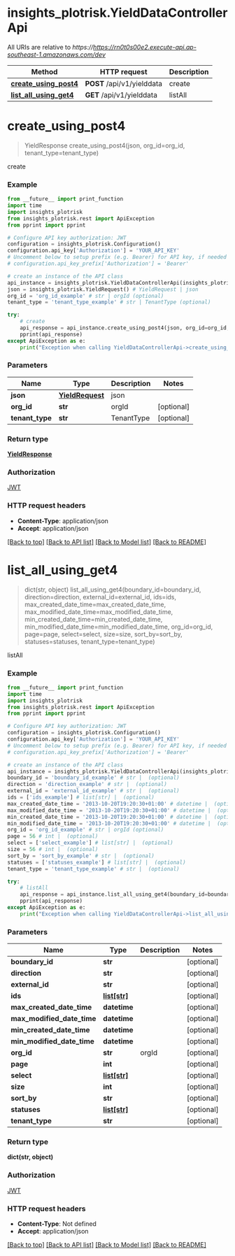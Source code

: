 # insights_plotrisk.YieldDataControllerApi

All URIs are relative to *https://https://rn0t0s00e2.execute-api.ap-southeast-1.amazonaws.com/dev*

Method | HTTP request | Description
------------- | ------------- | -------------
[**create_using_post4**](YieldDataControllerApi.md#create_using_post4) | **POST** /api/v1/yielddata | create
[**list_all_using_get4**](YieldDataControllerApi.md#list_all_using_get4) | **GET** /api/v1/yielddata | listAll


# **create_using_post4**
> YieldResponse create_using_post4(json, org_id=org_id, tenant_type=tenant_type)

create

### Example
```python
from __future__ import print_function
import time
import insights_plotrisk
from insights_plotrisk.rest import ApiException
from pprint import pprint

# Configure API key authorization: JWT
configuration = insights_plotrisk.Configuration()
configuration.api_key['Authorization'] = 'YOUR_API_KEY'
# Uncomment below to setup prefix (e.g. Bearer) for API key, if needed
# configuration.api_key_prefix['Authorization'] = 'Bearer'

# create an instance of the API class
api_instance = insights_plotrisk.YieldDataControllerApi(insights_plotrisk.ApiClient(configuration))
json = insights_plotrisk.YieldRequest() # YieldRequest | json
org_id = 'org_id_example' # str | orgId (optional)
tenant_type = 'tenant_type_example' # str | TenantType (optional)

try:
    # create
    api_response = api_instance.create_using_post4(json, org_id=org_id, tenant_type=tenant_type)
    pprint(api_response)
except ApiException as e:
    print("Exception when calling YieldDataControllerApi->create_using_post4: %s\n" % e)
```

### Parameters

Name | Type | Description  | Notes
------------- | ------------- | ------------- | -------------
 **json** | [**YieldRequest**](YieldRequest.md)| json | 
 **org_id** | **str**| orgId | [optional] 
 **tenant_type** | **str**| TenantType | [optional] 

### Return type

[**YieldResponse**](YieldResponse.md)

### Authorization

[JWT](../README.md#JWT)

### HTTP request headers

 - **Content-Type**: application/json
 - **Accept**: application/json

[[Back to top]](#) [[Back to API list]](../README.md#documentation-for-api-endpoints) [[Back to Model list]](../README.md#documentation-for-models) [[Back to README]](../README.md)

# **list_all_using_get4**
> dict(str, object) list_all_using_get4(boundary_id=boundary_id, direction=direction, external_id=external_id, ids=ids, max_created_date_time=max_created_date_time, max_modified_date_time=max_modified_date_time, min_created_date_time=min_created_date_time, min_modified_date_time=min_modified_date_time, org_id=org_id, page=page, select=select, size=size, sort_by=sort_by, statuses=statuses, tenant_type=tenant_type)

listAll

### Example
```python
from __future__ import print_function
import time
import insights_plotrisk
from insights_plotrisk.rest import ApiException
from pprint import pprint

# Configure API key authorization: JWT
configuration = insights_plotrisk.Configuration()
configuration.api_key['Authorization'] = 'YOUR_API_KEY'
# Uncomment below to setup prefix (e.g. Bearer) for API key, if needed
# configuration.api_key_prefix['Authorization'] = 'Bearer'

# create an instance of the API class
api_instance = insights_plotrisk.YieldDataControllerApi(insights_plotrisk.ApiClient(configuration))
boundary_id = 'boundary_id_example' # str |  (optional)
direction = 'direction_example' # str |  (optional)
external_id = 'external_id_example' # str |  (optional)
ids = ['ids_example'] # list[str] |  (optional)
max_created_date_time = '2013-10-20T19:20:30+01:00' # datetime |  (optional)
max_modified_date_time = '2013-10-20T19:20:30+01:00' # datetime |  (optional)
min_created_date_time = '2013-10-20T19:20:30+01:00' # datetime |  (optional)
min_modified_date_time = '2013-10-20T19:20:30+01:00' # datetime |  (optional)
org_id = 'org_id_example' # str | orgId (optional)
page = 56 # int |  (optional)
select = ['select_example'] # list[str] |  (optional)
size = 56 # int |  (optional)
sort_by = 'sort_by_example' # str |  (optional)
statuses = ['statuses_example'] # list[str] |  (optional)
tenant_type = 'tenant_type_example' # str |  (optional)

try:
    # listAll
    api_response = api_instance.list_all_using_get4(boundary_id=boundary_id, direction=direction, external_id=external_id, ids=ids, max_created_date_time=max_created_date_time, max_modified_date_time=max_modified_date_time, min_created_date_time=min_created_date_time, min_modified_date_time=min_modified_date_time, org_id=org_id, page=page, select=select, size=size, sort_by=sort_by, statuses=statuses, tenant_type=tenant_type)
    pprint(api_response)
except ApiException as e:
    print("Exception when calling YieldDataControllerApi->list_all_using_get4: %s\n" % e)
```

### Parameters

Name | Type | Description  | Notes
------------- | ------------- | ------------- | -------------
 **boundary_id** | **str**|  | [optional] 
 **direction** | **str**|  | [optional] 
 **external_id** | **str**|  | [optional] 
 **ids** | [**list[str]**](str.md)|  | [optional] 
 **max_created_date_time** | **datetime**|  | [optional] 
 **max_modified_date_time** | **datetime**|  | [optional] 
 **min_created_date_time** | **datetime**|  | [optional] 
 **min_modified_date_time** | **datetime**|  | [optional] 
 **org_id** | **str**| orgId | [optional] 
 **page** | **int**|  | [optional] 
 **select** | [**list[str]**](str.md)|  | [optional] 
 **size** | **int**|  | [optional] 
 **sort_by** | **str**|  | [optional] 
 **statuses** | [**list[str]**](str.md)|  | [optional] 
 **tenant_type** | **str**|  | [optional] 

### Return type

**dict(str, object)**

### Authorization

[JWT](../README.md#JWT)

### HTTP request headers

 - **Content-Type**: Not defined
 - **Accept**: application/json

[[Back to top]](#) [[Back to API list]](../README.md#documentation-for-api-endpoints) [[Back to Model list]](../README.md#documentation-for-models) [[Back to README]](../README.md)

